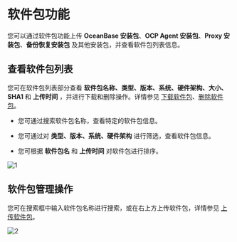 软件包功能
==========================

您可以通过软件包功能上传 **OceanBase 安装包**、**OCP Agent 安装包**、**Proxy 安装包**、**备份恢复安装包** 及其他安装包，并查看软件包列表信息。

查看软件包列表
----------------------------

您可在软件包列表部分查看 **软件包名称、类型、版本、系统、硬件架构、大小、SHA1** 和 **上传时间** ，并进行下载和删除操作。详情参见 [下载软件包](../700.manage-software-packages/200.download-the-software-package.md)、[删除软件包](../700.manage-software-packages/300.delete-software-packages.md)。

* 您可通过搜索软件包名称，查看特定的软件包信息。

* 您可通过对 **类型、版本、系统、硬件架构** 进行筛选，查看软件包信息。

* 您可根据 **软件包名** 和 **上传时间** 对软件包进行排序。

![1](https://help-static-aliyun-doc.aliyuncs.com/assets/img/zh-CN/6862460261/p265876.png)

软件包管理操作
----------------------------

您可在搜索框中输入软件包名称进行搜索，或在右上方上传软件包，详情参见 [上传软件包](../700.manage-software-packages/100.upload-a-software-package.md)。

![2](https://help-static-aliyun-doc.aliyuncs.com/assets/img/zh-CN/6862460261/p265877.png)
